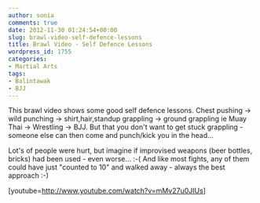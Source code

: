 ```yaml
---
author: sonia
comments: true
date: 2012-11-30 01:24:54+00:00
slug: brawl-video-self-defence-lessons
title: Brawl Video - Self Defence Lessons
wordpress_id: 1755
categories:
- Martial Arts
tags:
- Balintawak
- BJJ
---
```


This brawl video shows some good self defence lessons. Chest pushing -> wild punching -> shirt,hair,standup grappling -> ground grappling ie Muay Thai -> Wrestling -> BJJ. But that you don't want to get stuck grappling - someone else can then come and punch/kick you in the head...

Lot's of people were hurt, but imagine if improvised weapons (beer bottles, bricks) had been used - even worse... :-( And like most fights, any of them could have just "counted to 10" and walked away - always the best approach :-)

[youtube=http://www.youtube.com/watch?v=mMv27u0JIUs]
